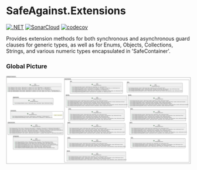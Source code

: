 # SafeAgainst.Extensions

[![.NET](https://github.com/VladGanuscheak/SafeAgainst.Extensions/actions/workflows/net7_dotnet.yml/badge.svg)](https://github.com/VladGanuscheak/SafeAgainst.Extensions/actions/workflows/net7_dotnet.yml)
[![SonarCloud](https://github.com/VladGanuscheak/SafeAgainst.Extensions/actions/workflows/net7_sonarcloud.yml/badge.svg)](https://github.com/VladGanuscheak/SafeAgainst.Extensions/actions/workflows/net7_sonarcloud.yml)
[![codecov](https://codecov.io/gh/VladGanuscheak/SafeAgainst.Extensions/branch/releases%2Fnet_7/graph/badge.svg?token=ZTC9B7OKY8)](https://codecov.io/gh/VladGanuscheak/SafeAgainst.Extensions)



Provides extension methods for both synchronous and asynchronous guard clauses for generic types, as well as for Enums, Objects, Collections, Strings, and various numeric types encapsulated in 'SafeContainer'.

### Global Picture

![General picture](https://raw.githubusercontent.com/VladGanuscheak/SafeAgainst.Extensions/main/SafeAgainstExtensions_100.svg)

